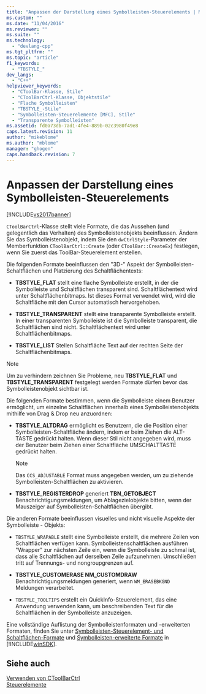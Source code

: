 ```yaml
---
title: "Anpassen der Darstellung eines Symbolleisten-Steuerelements | Microsoft Docs"
ms.custom: ""
ms.date: "11/04/2016"
ms.reviewer: ""
ms.suite: ""
ms.technology: 
  - "devlang-cpp"
ms.tgt_pltfrm: ""
ms.topic: "article"
f1_keywords: 
  - "TBSTYLE_"
dev_langs: 
  - "C++"
helpviewer_keywords: 
  - "CToolBar-Klasse, Stile"
  - "CToolBarCtrl-Klasse, Objektstile"
  - "Flache Symbolleisten"
  - "TBSTYLE_-Stile"
  - "Symbolleisten-Steuerelemente [MFC], Stile"
  - "Transparente Symbolleisten"
ms.assetid: fd0a73db-7ad1-4fe4-889b-02c3980f49e8
caps.latest.revision: 11
author: "mikeblome"
ms.author: "mblome"
manager: "ghogen"
caps.handback.revision: 7
---
```

# Anpassen der Darstellung eines Symbolleisten-Steuerelements
[!INCLUDE[vs2017banner](../assembler/inline/includes/vs2017banner.md)]

`CToolBarCtrl`\-Klasse stellt viele Formate, die das Aussehen \(und gelegentlich das Verhalten\) des Symbolleistenobjekts beeinflussen.  Ändern Sie das Symbolleistenobjekt, indem Sie den `dwCtrlStyle`\-Parameter der Memberfunktion `CToolBarCtrl::Create` \(oder `CToolBar::CreateEx`\) festlegen, wenn Sie zuerst das ToolBar\-Steuerelement erstellen.  
  
 Die folgenden Formate beeinflussen den "3D\-" Aspekt der Symbolleisten\-Schaltflächen und Platzierung des Schaltflächentexts:  
  
-   **TBSTYLE\_FLAT** stellt eine flache Symbolleiste erstellt, in der die Symbolleiste und Schaltflächen transparent sind.  Schaltflächentext wird unter Schaltflächenbitmaps.  Ist dieses Format verwendet wird, wird die Schaltfläche mit den Cursor automatisch hervorgehoben.  
  
-   **TBSTYLE\_TRANSPARENT** stellt eine transparente Symbolleiste erstellt.  In einer transparenten Symbolleiste ist die Symbolleiste transparent, die Schaltflächen sind nicht.  Schaltflächentext wird unter Schaltflächenbitmaps.  
  
-   **TBSTYLE\_LIST** Stellen Schaltfläche Text auf der rechten Seite der Schaltflächenbitmaps.  
  
> [!NOTE]
>  Um zu verhindern zeichnen Sie Probleme, neu **TBSTYLE\_FLAT** und **TBSTYLE\_TRANSPARENT** festgelegt werden Formate dürfen bevor das Symbolleistenobjekt sichtbar ist.  
  
 Die folgenden Formate bestimmen, wenn die Symbolleiste einem Benutzer ermöglicht, um einzelne Schaltflächen innerhalb eines Symbolleistenobjekts mithilfe von Drag & Drop neu anzuordnen:  
  
-   **TBSTYLE\_ALTDRAG** ermöglicht es Benutzern, die die Position einer Symbolleisten\-Schaltfläche ändern, indem er beim Ziehen die ALT\-TASTE gedrückt halten.  Wenn dieser Stil nicht angegeben wird, muss der Benutzer beim Ziehen einer Schaltfläche UMSCHALTTASTE gedrückt halten.  
  
    > [!NOTE]
    >  Das `CCS_ADJUSTABLE` Format muss angegeben werden, um zu ziehende Symbolleisten\-Schaltflächen zu aktivieren.  
  
-   **TBSTYLE\_REGISTERDROP** generiert **TBN\_GETOBJECT** Benachrichtigungsmeldungen, um Ablagezielobjekte bitten, wenn der Mauszeiger auf Symbolleisten\-Schaltflächen übergibt.  
  
 Die anderen Formate beeinflussen visuelles und nicht visuelle Aspekte der Symbolleiste \- Objekts:  
  
-   `TBSTYLE_WRAPABLE` stellt eine Symbolleiste erstellt, die mehrere Zeilen von Schaltflächen verfügen kann.  Symbolleistenschaltflächen ausführen "Wrapper" zur nächsten Zeile ein, wenn die Symbolleiste zu schmal ist, dass alle Schaltflächen auf derselben Zeile aufzunehmen.  Umschließen tritt auf Trennungs\- und nongroupgrenzen auf.  
  
-   **TBSTYLE\_CUSTOMERASE NM\_CUSTOMDRAW** Benachrichtigungsmeldungen generiert, wenn `WM_ERASEBKGND` Meldungen verarbeitet.  
  
-   `TBSTYLE_TOOLTIPS` erstellt ein QuickInfo\-Steuerelement, das eine Anwendung verwenden kann, um beschreibenden Text für die Schaltflächen in der Symbolleiste anzuzeigen.  
  
 Eine vollständige Auflistung der Symbolleistenformaten und \-erweiterten Formaten, finden Sie unter [Symbolleisten\-Steuerelement\- und Schaltflächen\-Formate](http://msdn.microsoft.com/library/windows/desktop/bb760439) und [Symbolleisten\-erweiterte Formate](http://msdn.microsoft.com/library/windows/desktop/bb760430) in [!INCLUDE[winSDK](../atl/includes/winsdk_md.md)].  
  
## Siehe auch  
 [Verwenden von CToolBarCtrl](../mfc/using-ctoolbarctrl.md)   
 [Steuerelemente](../mfc/controls-mfc.md)